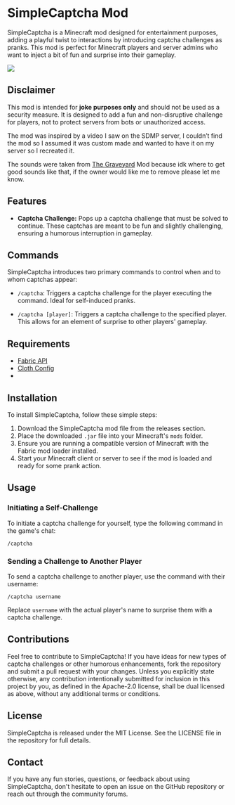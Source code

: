 # SimpleCaptcha Mod

SimpleCaptcha is a Minecraft mod designed for entertainment purposes, adding a playful twist to interactions by introducing captcha challenges as pranks. This mod is perfect for Minecraft players and server admins who want to inject a bit of fun and surprise into their gameplay.

![](https://i.imgur.com/knhFq4o.png)

## Disclaimer

This mod is intended for **joke purposes only** and should not be used as a security measure. It is designed to add a fun and non-disruptive challenge for players, not to protect servers from bots or unauthorized access.

The mod was inspired by a video I saw on the SDMP server, I couldn’t find the mod so I assumed it was custom made and wanted to have it on my server so I recreated it.

The sounds were taken from [The Graveyard](https://modrinth.com/mod/the-graveyard-fabric) Mod because idk where to get good sounds like that, if the owner would like me to remove please let me know.
## Features

- **Captcha Challenge:** Pops up a captcha challenge that must be solved to continue. These captchas are meant to be fun and slightly challenging, ensuring a humorous interruption in gameplay.

## Commands

SimpleCaptcha introduces two primary commands to control when and to whom captchas appear:

- `/captcha`: Triggers a captcha challenge for the player executing the command. Ideal for self-induced pranks.

- `/captcha [player]`: Triggers a captcha challenge to the specified player. This allows for an element of surprise to other players' gameplay.

## Requirements
- [Fabric API](https://modrinth.com/mod/fabric-api)
- [Cloth Config](https://modrinth.com/mod/cloth-config)
- 
## Installation

To install SimpleCaptcha, follow these simple steps:

1. Download the SimpleCaptcha mod file from the releases section.
2. Place the downloaded `.jar` file into your Minecraft's `mods` folder.
3. Ensure you are running a compatible version of Minecraft with the Fabric mod loader installed.
4. Start your Minecraft client or server to see if the mod is loaded and ready for some prank action.

## Usage

### Initiating a Self-Challenge

To initiate a captcha challenge for yourself, type the following command in the game's chat:

```/captcha```

### Sending a Challenge to Another Player

To send a captcha challenge to another player, use the command with their username:

```/captcha username```

Replace `username` with the actual player's name to surprise them with a captcha challenge.

## Contributions

Feel free to contribute to SimpleCaptcha! If you have ideas for new types of captcha challenges or other humorous enhancements, fork the repository and submit a pull request with your changes.
Unless you explicitly state otherwise, any contribution intentionally submitted for inclusion in this project by you, as defined in the Apache-2.0 license, shall be dual licensed as above, without any additional terms or conditions.

## License

SimpleCaptcha is released under the MIT License. See the LICENSE file in the repository for full details.

## Contact

If you have any fun stories, questions, or feedback about using SimpleCaptcha, don't hesitate to open an issue on the GitHub repository or reach out through the community forums.

